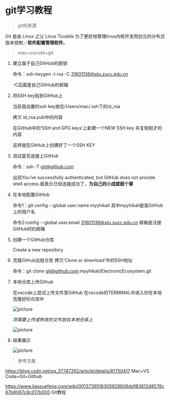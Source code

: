 # git学习教程
>git的来源

Git 是由 Linux 之父 Linus Tovalds 为了更好地管理linux内核开发而创立的分布式版本控制／**软件配置管理软件**。

>mac+vscode+git

1. 建立属于自己GitHub的密钥

    命令：ssh-keygen -t rsa -C 31601136@stu.zucc.edu.cn
    
    -C后面是自己GitHub的邮箱
2. 将SSH key贴到GitHub上
    
    当前我设置的ssh key放在/Users/mac/.ssh下的id_rsa
    
    拷贝 id_rsa.pub中的内容 
    
    在GitHub中的‘SSH and GPG keys’上新建一个NEW SSH key 并复制刚才的内容
    
    这样就在GitHub上创建好了一个SSH KEY
3. 测试是否连接上GitHub
    
    命令：ssh -T git@github.com

    出现You've successfully authenticated, but GitHub does not provide shell access.就表示已经连接成功了，**为自己的小成就鼓个掌**
4. 在本地配置GitHub

    命令1：git config --global user.name myyhikali
    其中myyhikali是我GitHub上的用户名

    命令2:config --global user.email 31601136@stu.zucc.edu.cn
    邮箱是注册GitHub时的邮箱

5. 创建一个GitHub仓库

    Create a new repository
6. 克隆Github远程仓库
    拷贝'Clone or download'中的SSH地址

    命令：git clone git@github.com:myyhikali/ElectronicEcosystem.git
7. 本地仓库上传Github

    在vscode上尝试上传文件至GitHub
    在vscode的TERMINAL中进入你在本地克隆好的仓库中

    ![picture](/Users/mac/Desktop/学科/跨平台脚本开发/电子生态系统/图片/ter.png)

    *将需要上传或修改的文件放在本地仓库上*

    ![picture](/Users/mac/Desktop/学科/跨平台脚本开发/电子生态系统/图片/po.png)

8. 结果展示

    ![picture](/Users/mac/Desktop/学科/跨平台脚本开发/电子生态系统/图片/show.png)

>参考文献

https://blog.csdn.net/qq_37747262/article/details/81750417 Mac+VS Code+Git+Github

https://www.liaoxuefeng.com/wiki/0013739516305929606dd18361248578c67b8067c8c017b000 Git教程
    
